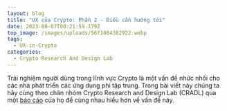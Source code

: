 ```yaml
---
layout: blog
title: "UX của Crypto: Phần 2 - Điều cần hướng tới"
date: 2023-08-07T00:21:59.179Z
top_image: /images/uploads/56f1084382922.webp
tags:
  - UX-in-Crypto
categories:
  - Crypto Research And Design Lab
---
```

Trải nghiệm người dùng trong lĩnh vực Crypto là một vấn đề nhức nhối cho các nhà phát triển các ứng dụng phi tập trung. Trong bài viết này chúng ta hãy cùng theo chân nhóm Crypto Research and Design Lab (CRADL) qua một [báo cáo](https://docs.google.com/presentation/d/1s2OPSH5sMJzxRYaJSSRTe8W2iIoZx0PseIV-WeZWD1s/edit?usp=sharing) của họ để cùng nhau hiểu hơn về vấn đề này.